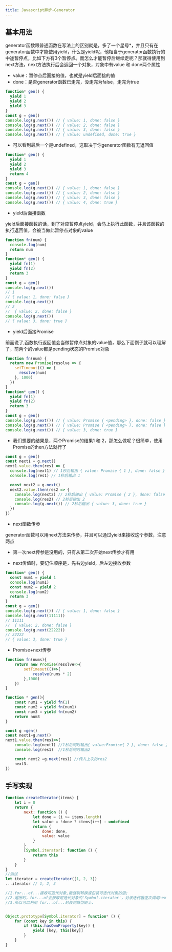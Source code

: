 ```yaml
---
title: Javascript异步-Generator
---
```


## 基本用法

generator函数跟普通函数在写法上的区别就是，多了一个星号*，并且只有在generator函数中才能使用yield，什么是yield呢，他相当于generator函数执行的中途暂停点，比如下方有3个暂停点。而怎么才能暂停后继续走呢？那就得使用到next方法，next方法执行后会返回一个对象，对象中有value 和 done两个属性

- value：暂停点后面接的值，也就是yield后面接的值
- done：是否generator函数已走完，没走完为false，走完为true

```js
function* gen() {
  yield 1
  yield 2
  yield 3
}
const g = gen()
console.log(g.next()) // { value: 1, done: false }
console.log(g.next()) // { value: 2, done: false }
console.log(g.next()) // { value: 3, done: false }
console.log(g.next()) // { value: undefined, done: true }

```

- 可以看到最后一个是undefined，这取决于你generator函数有无返回值

```js
function* gen() {
  yield 1
  yield 2
  yield 3
  return 4
}
const g = gen()
console.log(g.next()) // { value: 1, done: false }
console.log(g.next()) // { value: 2, done: false }
console.log(g.next()) // { value: 3, done: false }
console.log(g.next()) // { value: 4, done: true }

```

- yield后面接函数

yield后面接函数的话，到了对应暂停点yield，会马上执行此函数，并且该函数的执行返回值，会被当做此暂停点对象的value

```js
function fn(num) {
  console.log(num)
  return num
}
function* gen() {
  yield fn(1)
  yield fn(2)
  return 3
}
const g = gen()
console.log(g.next()) 
// 1
// { value: 1, done: false }
console.log(g.next())
// 2
//  { value: 2, done: false }
console.log(g.next()) 
// { value: 3, done: true }

```

- yield后面接Promise

前面说了,函数执行返回值会当做暂停点对象的value值，那么下面例子就可以理解了，前两个的value都是pending状态的Promise对象

```js
function fn(num) {
  return new Promise(resolve => {
    setTimeout(() => {
      resolve(num)
    }, 1000)
  })
}
function* gen() {
  yield fn(1)
  yield fn(2)
  return 3
}
const g = gen()
console.log(g.next()) // { value: Promise { <pending> }, done: false }
console.log(g.next()) // { value: Promise { <pending> }, done: false }
console.log(g.next()) // { value: 3, done: true }

```

- 我们想要的结果是，两个Promise的结果1 和 2，那怎么做呢？很简单，使用Promise的then方法就行了

```js
const g = gen()
const next1 = g.next()
next1.value.then(res1 => {
  console.log(next1) // 1秒后输出 { value: Promise { 1 }, done: false }
  console.log(res1) // 1秒后输出 1

  const next2 = g.next()
  next2.value.then(res2 => {
    console.log(next2) // 2秒后输出 { value: Promise { 2 }, done: false }
    console.log(res2) // 2秒后输出 2
    console.log(g.next()) // 2秒后输出 { value: 3, done: true }
  })
})

```

- next函数传参

generator函数可以用next方法来传参，并且可以通过yield来接收这个参数，注意两点

  - 第一次next传参是没用的，只有从第二次开始next传参才有用

  - next传值时，要记住顺序是，先右边yield，后左边接收参数

```js
function* gen() {
  const num1 = yield 1
  console.log(num1)
  const num2 = yield 2
  console.log(num2)
  return 3
}
const g = gen()
console.log(g.next()) // { value: 1, done: false }
console.log(g.next(11111))
// 11111
//  { value: 2, done: false }
console.log(g.next(22222)) 
// 22222
// { value: 3, done: true }
```

- Promise+next传参

```js
function fn(nums){
    return new Promise(resolve=>{
        setTimeout(()=>{
            resolve(nums * 2)
        },1000)
    })
}

function * gen(){
    const num1 = yield fn(1)
    const num2 = yield fn(num1)
    const num3 = yield fn(num2)
    return num3
}

const g =gen()
const next1=g.next()
next1.value.then(res1=>{
    console.log(next1) //1秒后同时输出{ value:Promise{ 2 }, done: false }
    console.log(res1)  //1秒后同时输出2

    const next2 =g.next(res1) //传入上次的res2
    next3.
})
```

## 手写实现

```js
function createIterator(items) {
    let i = 0
    return {
        next: function () {
            let done = (i >= items.length)
            let value = !done ? items[i++] : undefined
            return {
                done: done,
                value: value
            }
        }
        [Symbol.iterator]: function () {
        	return this
    	}
    }
}
//测试
let iterator = createIterator([1, 2, 3])
...iterator // 1, 2, 3

//1.for...of...接收可迭代对象,能强制转换或包装可迭代对象的值;
//2.遍历时，for...of会获取可迭代对象的'Symbol.iterator'，对该迭代器逐次调用next()，直到迭代器返回对象的done属性为true时，遍历结束，不对该value处理;
//3.所以可以利用 for...of...封装到原型链上.


Object.prototype[Symbol.iterator] = function* () {
    for (const key in this) {
        if (this.hasOwnProperty(key)) {
            yield [key, this[key]]
        }
    }
}
```
